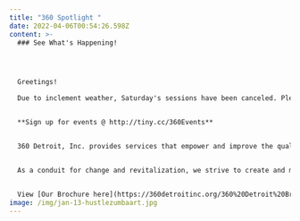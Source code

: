 ```yaml
---
title: "360 Spotlight "
date: 2022-04-06T00:54:26.598Z
content: >-
  ### See What's Happening!




  Greetings!

  Due to inclement weather, Saturday's sessions have been canceled. Please be safe. Enjoy your weekend!


  **Sign up for events @ http://tiny.cc/360Events**


  360 Detroit, Inc. provides services that empower and improve the quality of life for individuals and families. We are dedicated to assisting people in becoming self-sufficient, anchored, stabilized and well-rounded community members.


  As a conduit for change and revitalization, we strive to create and maintain viable, safe communities within Detroit


  View [Our Brochure here](https://360detroitinc.org/360%20Detroit%20Brochure.pdf)!
image: /img/jan-13-hustlezumbaart.jpg
---
```

